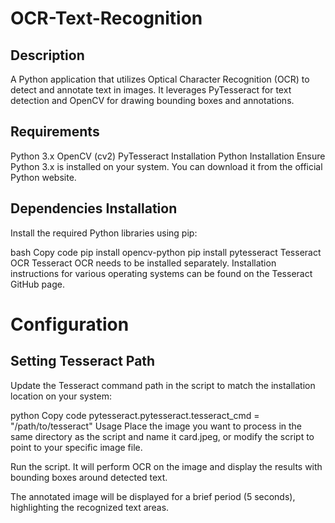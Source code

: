 # OCR-Text-Recognition

## Description
A Python application that utilizes Optical Character Recognition (OCR) to detect and annotate text in images. It leverages PyTesseract for text detection and OpenCV for drawing bounding boxes and annotations.

## Requirements
Python 3.x
OpenCV (cv2)
PyTesseract
Installation
Python Installation
Ensure Python 3.x is installed on your system. You can download it from the official Python website.

## Dependencies Installation
Install the required Python libraries using pip:

bash
Copy code
pip install opencv-python
pip install pytesseract
Tesseract OCR
Tesseract OCR needs to be installed separately. Installation instructions for various operating systems can be found on the Tesseract GitHub page.

# Configuration
## Setting Tesseract Path
Update the Tesseract command path in the script to match the installation location on your system:

python
Copy code
pytesseract.pytesseract.tesseract_cmd = "/path/to/tesseract"
Usage
Place the image you want to process in the same directory as the script and name it card.jpeg, or modify the script to point to your specific image file.

Run the script. It will perform OCR on the image and display the results with bounding boxes around detected text.

The annotated image will be displayed for a brief period (5 seconds), highlighting the recognized text areas.




